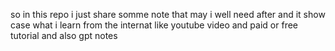so in this repo i just share somme note that may i well need after and it show case what i learn from the internat like youtube video and paid or free tutorial and also gpt notes 
